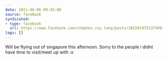 ```yaml
---
date: 2011-06-06 09:45:00
source: facebook
syndicated:
- type: facebook
  url: https://www.facebook.com/stephen.roy.tang/posts/10150197513758912
tags: []
---
```


Will be flying out of singapore this afternoon. Sorry to the people i didnt have time to visit/meet up with :o